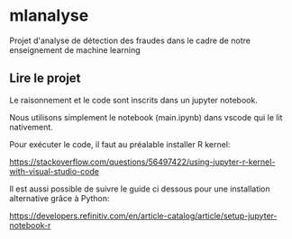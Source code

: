 # mlanalyse

Projet d'analyse de détection des fraudes dans le cadre de notre enseignement de machine learning

## Lire le projet

Le raisonnement et le code sont inscrits dans un jupyter notebook.

Nous utilisons simplement le notebook (main.ipynb) dans vscode qui le lit nativement.

Pour exécuter le code, il faut au préalable installer R kernel:

https://stackoverflow.com/questions/56497422/using-jupyter-r-kernel-with-visual-studio-code

Il est aussi possible de suivre le guide ci dessous pour une installation alternative grâce à Python:

https://developers.refinitiv.com/en/article-catalog/article/setup-jupyter-notebook-r
